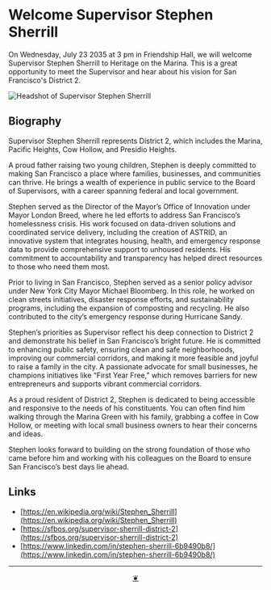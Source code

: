 # Welcome Supervisor Stephen Sherrill

On Wednesday, July 23 2035 at 3 pm in Friendship Hall, we will welcome Supervisor Stephen Sherrill to Heritage on the Marina. This is a great opportunity to meet the Supervisor and hear about his vision for San Francisco's District 2.

![Headshot of Supervisor Stephen Sherrill](https://heritage-happenings.github.io/Blog/2025/07/22/image/Welcome-Supervisor-Stephen-Sherrill/Stephen-Sherrill.png)

## Biography

Supervisor Stephen Sherrill represents District 2, which includes the Marina, Pacific Heights, Cow Hollow, and Presidio Heights.

A proud father raising two young children, Stephen is deeply committed to making San Francisco a place where families, businesses, and communities can thrive. He brings a wealth of experience in public service to the Board of Supervisors, with a career spanning federal and local government.

Stephen served as the Director of the Mayor’s Office of Innovation under Mayor London Breed, where he led efforts to address San Francisco’s homelessness crisis. His work focused on data-driven solutions and coordinated service delivery, including the creation of ASTRID, an innovative system that integrates housing, health, and emergency response data to provide comprehensive support to unhoused residents. His commitment to accountability and transparency has helped direct resources to those who need them most.

Prior to living in San Francisco, Stephen served as a senior policy advisor under New York City Mayor Michael Bloomberg. In this role, he worked on clean streets initiatives, disaster response efforts, and sustainability programs, including the expansion of composting and recycling. He also contributed to the city’s emergency response during Hurricane Sandy.

Stephen’s priorities as Supervisor reflect his deep connection to District 2 and demonstrate his belief in San Francisco’s bright future. He is committed to enhancing public safety, ensuring clean and safe neighborhoods, improving our commercial corridors, and making it more feasible and joyful to raise a family in the city. A passionate advocate for small businesses, he champions initiatives like “First Year Free,” which removes barriers for new entrepreneurs and supports vibrant commercial corridors.

As a proud resident of District 2, Stephen is dedicated to being accessible and responsive to the needs of his constituents. You can often find him walking through the Marina Green with his family, grabbing a coffee in Cow Hollow, or meeting with local small business owners to hear their concerns and ideas.

Stephen looks forward to building on the strong foundation of those who came before him and working with his colleagues on the Board to ensure San Francisco’s best days lie ahead.

## Links

* [https://en.wikipedia.org/wiki/Stephen_Sherrill](https://en.wikipedia.org/wiki/Stephen_Sherrill)
* [https://sfbos.org/supervisor-sherrill-district-2](https://sfbos.org/supervisor-sherrill-district-2)
* [https://www.linkedin.com/in/stephen-sherrill-6b9490b8/](https://www.linkedin.com/in/stephen-sherrill-6b9490b8/)

***

<center title="Hello! Click me to go up to the top" ><a class=aDingbat href=javascript:window.scrollTo(0,0);> ❦ </a></center>

